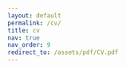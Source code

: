 ```yaml
---
layout: default
permalink: /cv/
title: cv
nav: true
nav_order: 9
redirect_to: /assets/pdf/CV.pdf
---
```

